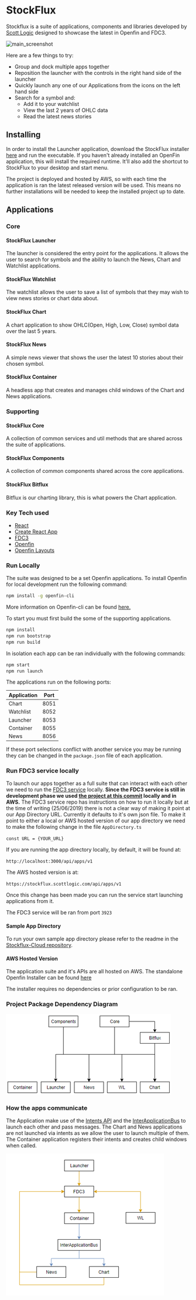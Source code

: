 # StockFlux

Stockflux is a suite of applications, components and libraries developed by [Scott Logic](http://www.scottlogic.com) designed to showcase the latest in Openfin and FDC3.

![main_screenshot](https://user-images.githubusercontent.com/2376919/60515108-d3ae6e00-9cd2-11e9-82b9-12a401a37a2f.png)

Here are a few things to try:

- Group and dock multiple apps together
- Reposition the launcher with the controls in the right hand side of the launcher
- Quickly launch any one of our Applications from the icons on the left hand side
- Search for a symbol and:
  - Add it to your watchlist
  - View the last 2 years of OHLC data
  - Read the latest news stories

## Installing

In order to install the Launcher application, download the StockFlux installer [here](https://install.openfin.co/download/?os=win&config=https%3A%2F%2Fstockflux.scottlogic.com%2Fapi%2Fapps%2Fv1%2Fstockflux-launcher%2Fapp.json&fileName=stockflux&unzipped=true) and run the executable. If you haven't already installed an OpenFin application, this will install the required runtime. It'll also add the shortcut to StockFlux to your desktop and start menu.

The project is deployed and hosted by AWS, so with each time the application is ran the latest released version will be used. This means no further installations will be needed to keep the installed project up to date.

## Applications

### Core

#### StockFlux Launcher

The launcher is considered the entry point for the applications. It allows the user to search for symbols and the ability to launch the News, Chart and Watchlist applications.

#### StockFlux Watchlist

The watchlist allows the user to save a list of symbols that they may wish to view news stories or chart data about.

#### StockFlux Chart

A chart application to show OHLC(Open, High, Low, Close) symbol data over the last 5 years.

#### StockFlux News

A simple news viewer that shows the user the latest 10 stories about their chosen symbol.

#### StockFlux Container

A headless app that creates and manages child windows of the Chart and News applications.

### Supporting

#### StockFlux Core

A collection of common services and util methods that are shared across the suite of applications.

#### StockFlux Components

A collection of common components shared across the core applications.

#### StockFlux Bitflux

Bitflux is our charting library, this is what powers the Chart application.

### Key Tech used

- [React](https://reactjs.org/)
- [Create React App](https://facebook.github.io/create-react-app/)
- [FDC3](https://fdc3.finos.org/)
- [Openfin](https://developers.openfin.co/docs)
- [Openfin Layouts](https://developers.openfin.co/docs/layouts-api)

### Run Locally

The suite was designed to be a set Openfin applications. To install Openfin for local development run the following command:

```bash
npm install -g openfin-cli
```

More information on Openfin-cli can be found [here.](https://github.com/openfin/openfin-cli)

To start you must first build the some of the supporting applications.

```bash
npm install
npm run bootstrap
npm run build
```

In isolation each app can be ran individually with the following commands:

```bash
npm start
npm run launch
```

The applications run on the following ports:

| Application | Port |
| ----------- | ---- |
| Chart       | 8051 |
| Watchlist   | 8052 |
| Launcher    | 8053 |
| Container   | 8055 |
| News        | 8056 |

If these port selections conflict with another service you may be running they can be changed in the `package.json` file of each application.

### Run FDC3 service locally

To launch our apps together as a full suite that can interact with each other we need to run the [FDC3 service](https://github.com/HadoukenIO/fdc3-service) locally. **Since the FDC3 service is still in development phase we used [the project at this commit](https://github.com/HadoukenIO/fdc3-service/tree/0b0f21f0a7c9ec0cbf67b068bbb20563d2534566) locally and in AWS.** The FDC3 service repo has instructions on how to run it locally but at the time of writing (25/06/2019) there is not a clear way of making it point at our App Directory URL. Currently it defaults to it's own json file. To make it point to either a local or AWS hosted version of our app directory we need to make the following change in the file `AppDirectory.ts`

`const URL = {YOUR_URL}`

If you are running the app directory locally, by default, it will be found at:

`http://localhost:3000/api/apps/v1`

The AWS hosted version is at:

`https://stockflux.scottlogic.com/api/apps/v1`

Once this change has been made you can run the service start launching applications from it.

The FDC3 service will be ran from port `3923`

#### Sample App Directory

To run your own sample app directory please refer to the readme in the [Stockflux-Cloud repository](https://github.com/ScottLogic/StockFlux-Cloud).

#### AWS Hosted Version

The application suite and it's APIs are all hosted on AWS. The standalone Openfin Installer can be found [here](https://install.openfin.co/download/?os=win&config=https%3A%2F%2Fstockflux.scottlogic.com%2Fapi%2Fapps%2Fv1%2Fstockflux-launcher%2Fapp.json&fileName=stockflux&unzipped=true)

The installer requires no dependencies or prior configuration to be ran.

### Project Package Dependency Diagram

![package ](./package-dependencies.PNG)

### How the apps communicate

The Application make use of the [Intents API](https://fdc3.finos.org/docs/1.0/intents-intro) and the [InterApplicationBus](https://developer.openfin.co/jsdocs/stable/fin.desktop.InterApplicationBus.html) to launch each other and pass messages. The Chart and News applications are not launched via intents as we allow the user to launch multiple of them. The Container application registers their intents and creates child windows when called.

![communications](./communication-dependencies.PNG)
